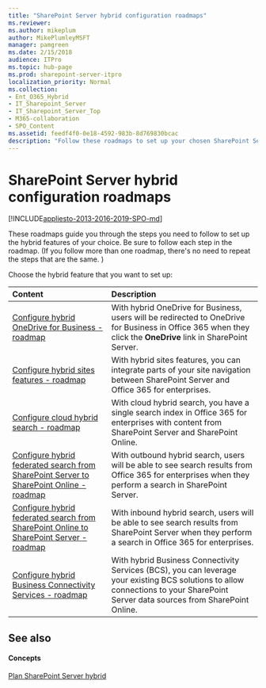 ```yaml
---
title: "SharePoint Server hybrid configuration roadmaps"
ms.reviewer: 
ms.author: mikeplum
author: MikePlumleyMSFT
manager: pamgreen
ms.date: 2/15/2018
audience: ITPro
ms.topic: hub-page
ms.prod: sharepoint-server-itpro
localization_priority: Normal
ms.collection:
- Ent_O365_Hybrid
- IT_Sharepoint_Server
- IT_Sharepoint_Server_Top
- M365-collaboration
- SPO_Content
ms.assetid: feedf4f0-0e18-4592-983b-8d769830bcac
description: "Follow these roadmaps to set up your chosen SharePoint Server hybrid solution."
---
```


# SharePoint Server hybrid configuration roadmaps

[!INCLUDE[appliesto-2013-2016-2019-SPO-md](../includes/appliesto-2013-2016-2019-SPO-md.md)] 
  
These roadmaps guide you through the steps you need to follow to set up the hybrid features of your choice. Be sure to follow each step in the roadmap. (If you follow more than one roadmap, there's no need to repeat the steps that are the same. )
  
Choose the hybrid feature that you want to set up:
  
|**Content**|**Description**|
|:-----|:-----|
|[Configure hybrid OneDrive for Business - roadmap](configure-hybrid-onedrive-for-businessroadmap.md) <br/> |With hybrid OneDrive for Business, users will be redirected to OneDrive for Business in Office 365 when they click the **OneDrive** link in SharePoint Server.  <br/> |
|[Configure hybrid sites features - roadmap](configure-hybrid-sites-featuresroadmap.md) <br/> |With hybrid sites features, you can integrate parts of your site navigation between SharePoint Server and Office 365 for enterprises.  <br/> |
|[Configure cloud hybrid search - roadmap](configure-cloud-hybrid-searchroadmap.md) <br/> |With cloud hybrid search, you have a single search index in Office 365 for enterprises with content from SharePoint Server and SharePoint Online.  <br/> |
|[Configure hybrid federated search from SharePoint Server to SharePoint Online - roadmap](configure-hybrid-federated-search-sharepoint-serverroadmap.md) <br/> |With outbound hybrid search, users will be able to see search results from Office 365 for enterprises when they perform a search in SharePoint Server.  <br/> |
|[Configure hybrid federated search from SharePoint Online to SharePoint Server - roadmap](configure-hybrid-federated-search-sharepoint-onlineroadmap.md) <br/> |With inbound hybrid search, users will be able to see search results from SharePoint Server when they perform a search in Office 365 for enterprises.  <br/> |
|[Configure hybrid Business Connectivity Services - roadmap](configure-hybrid-business-connectivity-servicesroadmap.md) <br/> |With hybrid Business Connectivity Services (BCS), you can leverage your existing BCS solutions to allow connections to your SharePoint Server data sources from SharePoint Online.  <br/> |
   
## See also

#### Concepts

[Plan SharePoint Server hybrid](plan-sharepoint-server-hybrid.md)


